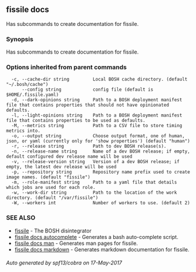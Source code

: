 ## fissile docs

Has subcommands to create documentation for fissile.

### Synopsis


Has subcommands to create documentation for fissile.

### Options inherited from parent commands

```
  -c, --cache-dir string         Local BOSH cache directory. (default "~/.bosh/cache")
      --config string            config file (default is $HOME/.fissile.yaml)
  -d, --dark-opinions string     Path to a BOSH deployment manifest file that contains properties that should not have opinionated defaults.
  -l, --light-opinions string    Path to a BOSH deployment manifest file that contains properties to be used as defaults.
  -M, --metrics string           Path to a CSV file to store timing metrics into.
  -o, --output string            Choose output format, one of human, json, or yaml (currently only for 'show properties') (default "human")
  -r, --release string           Path to dev BOSH release(s).
  -n, --release-name string      Name of a dev BOSH release; if empty, default configured dev release name will be used
  -v, --release-version string   Version of a dev BOSH release; if empty, the latest dev release will be used
  -p, --repository string        Repository name prefix used to create image names. (default "fissile")
  -m, --role-manifest string     Path to a yaml file that details which jobs are used for each role.
  -w, --work-dir string          Path to the location of the work directory. (default "/var/fissile")
  -W, --workers int              Number of workers to use. (default 2)
```

### SEE ALSO
* [fissile](fissile.md)	 - The BOSH disintegrator
* [fissile docs autocomplete](fissile_docs_autocomplete.md)	 - Generates a bash auto-complete script.
* [fissile docs man](fissile_docs_man.md)	 - Generates man pages for fissile.
* [fissile docs markdown](fissile_docs_markdown.md)	 - Generates markdown documentation for fissile.

###### Auto generated by spf13/cobra on 17-May-2017

